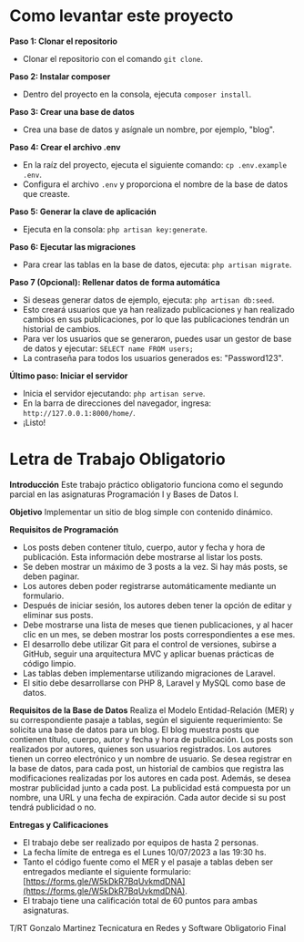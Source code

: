 # Como levantar este proyecto

**Paso 1: Clonar el repositorio**
- Clonar el repositorio con el comando `git clone`.

**Paso 2: Instalar composer**
- Dentro del proyecto en la consola, ejecuta `composer install`.

**Paso 3: Crear una base de datos**
- Crea una base de datos y asígnale un nombre, por ejemplo, "blog".

**Paso 4: Crear el archivo .env**
- En la raíz del proyecto, ejecuta el siguiente comando: `cp .env.example .env`.
- Configura el archivo `.env` y proporciona el nombre de la base de datos que creaste.

**Paso 5: Generar la clave de aplicación**
- Ejecuta en la consola: `php artisan key:generate`.

**Paso 6: Ejecutar las migraciones**
- Para crear las tablas en la base de datos, ejecuta: `php artisan migrate`.

**Paso 7 (Opcional): Rellenar datos de forma automática**
- Si deseas generar datos de ejemplo, ejecuta: `php artisan db:seed`.
- Esto creará usuarios que ya han realizado publicaciones y han realizado cambios en sus publicaciones, por lo que las publicaciones tendrán un historial de cambios.
- Para ver los usuarios que se generaron, puedes usar un gestor de base de datos y ejecutar: `SELECT name FROM users;`
- La contraseña para todos los usuarios generados es: "Password123".

**Último paso: Iniciar el servidor**
- Inicia el servidor ejecutando: `php artisan serve`.
- En la barra de direcciones del navegador, ingresa: `http://127.0.0.1:8000/home/`.
- ¡Listo!

# Letra de Trabajo Obligatorio

**Introducción**
Este trabajo práctico obligatorio funciona como el segundo parcial en las asignaturas Programación I y Bases de Datos I.

**Objetivo**
Implementar un sitio de blog simple con contenido dinámico.

**Requisitos de Programación**
- Los posts deben contener título, cuerpo, autor y fecha y hora de publicación. Esta información debe mostrarse al listar los posts.
- Se deben mostrar un máximo de 3 posts a la vez. Si hay más posts, se deben paginar.
- Los autores deben poder registrarse automáticamente mediante un formulario.
- Después de iniciar sesión, los autores deben tener la opción de editar y eliminar sus posts.
- Debe mostrarse una lista de meses que tienen publicaciones, y al hacer clic en un mes, se deben mostrar los posts correspondientes a ese mes.
- El desarrollo debe utilizar Git para el control de versiones, subirse a GitHub, seguir una arquitectura MVC y aplicar buenas prácticas de código limpio.
- Las tablas deben implementarse utilizando migraciones de Laravel.
- El sitio debe desarrollarse con PHP 8, Laravel y MySQL como base de datos.

**Requisitos de la Base de Datos**
Realiza el Modelo Entidad-Relación (MER) y su correspondiente pasaje a tablas, según el siguiente requerimiento:
Se solicita una base de datos para un blog.
El blog muestra posts que contienen título, cuerpo, autor y fecha y hora de publicación. Los posts son realizados por autores, quienes son usuarios registrados. Los autores tienen un correo electrónico y un nombre de usuario.
Se desea registrar en la base de datos, para cada post, un historial de cambios que registra las modificaciones realizadas por los autores en cada post.
Además, se desea mostrar publicidad junto a cada post. La publicidad está compuesta por un nombre, una URL y una fecha de expiración. Cada autor decide si su post tendrá publicidad o no.

**Entregas y Calificaciones**
- El trabajo debe ser realizado por equipos de hasta 2 personas.
- La fecha límite de entrega es el Lunes 10/07/2023 a las 19:30 hs.
- Tanto el código fuente como el MER y el pasaje a tablas deben ser entregados mediante el siguiente formulario: [https://forms.gle/W5kDkR7BqUvkmdDNA](https://forms.gle/W5kDkR7BqUvkmdDNA).
- El trabajo tiene una calificación total de 60 puntos para ambas asignaturas.

T/RT Gonzalo Martinez
Tecnicatura en Redes y Software Obligatorio Final
